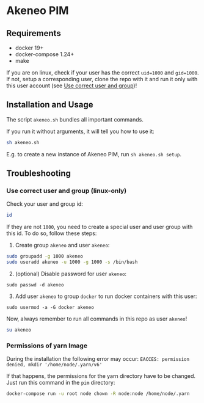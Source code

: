 # Akeneo PIM

## Requirements

- docker 19+
- docker-compose 1.24+
- make

If you are on linux, check if your user has the correct `uid=1000` and `gid=1000`. If not, setup a corresponding user, clone the repo with it and run it only with this user account (see [Use correct user and group](#use-correct-user-and-group-linux-only))!

## Installation and Usage

The script `akeneo.sh` bundles all important commands.

If you run it without arguments, it will tell you how to use it:

```sh
sh akeneo.sh
```

E.g. to create a new instance of Akeneo PIM, run `sh akeneo.sh setup`.

## Troubleshooting

### Use correct user and group (linux-only)

Check your user and group id:

```sh
id
```

If they are not `1000`, you need to create a special user and user group with this id. To do so, follow these steps:

1. Create group `akeneo` and user `akeneo`:

```sh
sudo groupadd -g 1000 akeneo
sudo useradd akeneo -u 1000 -g 1000 -s /bin/bash
```

2. (optional) Disable password for user `akeneo`:

```shell
sudo passwd -d akeneo
```

3. Add user `akeneo` to group `docker` to run docker containers with this user:

```shell
sudo usermod -a -G docker akeneo
```

Now, always remember to run all commands in this repo as user `akeneo`!

```sh
su akeneo
```

### Permissions of yarn Image

During the installation the following error may occur: `EACCES: permission denied, mkdir '/home/node/.yarn/v6'`

If that happens, the permissions for the yarn directory have to be changed. Just run this command in the `pim` directory:

```sh
docker-compose run -u root node chown -R node:node /home/node/.yarn
```
